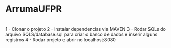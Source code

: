 ﻿# ArrumaUFPR

#

1 - Clonar o projeto
2 - Instalar dependencias via MAVEN
3 - Rodar SQLs do arquivo SQLS/database.sql para criar o banco de dados e inserir alguns registros
4 - Rodar projeto e abrir no localhost:8080
